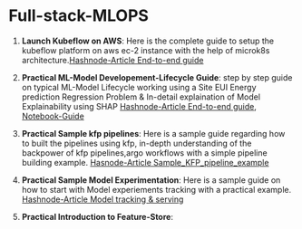 # Full-stack-MLOPS

1. **Launch Kubeflow on AWS**: Here is the complete guide to setup the kubeflow platform on aws ec-2 instance with the help of microk8s architecture.[Hashnode-Article End-to-end guide](https://teckbakers.hashnode.dev/decoding-the-mlops-a-step-by-step-guide-to-setup-kubeflow-on-aws-using-microk8s)

2. **Practical ML-Model Developement-Lifecycle Guide**: step by step guide on typical ML-Model Lifecycle working using a Site EUI Energy prediction Regression Problem & In-detail explaination of Model Explainability using SHAP 
[Hashnode-Article End-to-end guide](https://teckbakers.hashnode.dev/guide-model-pipeline-explainability-kubeflow-notebooks), [Notebook-Guide](https://www.kaggle.com/code/samikshakolhe/explainable-catboost-site-eui-pred-regression)

3. **Practical Sample kfp pipelines**: Here is a sample guide regarding how to built the pipelines using kfp, in-depth understanding of the backpower of kfp pipelines,argo workflows with a simple pipeline building example.
[Hasnode-Article Sample_KFP_pipeline_example](https://teckbakers.hashnode.dev/demystifying-kubeflow-your-easy-guide-to-understanding-and-creating-pipelines-with-kfp)

4. **Practical Sample Model Experimentation**: Here is a sample guide on how to start with Model experiements tracking with a practical example.
[Hashnode-Article Model tracking & serving](https://teckbakers.hashnode.dev/machine-learning-experiment-tracking-using-mlflow)

5. **Practical Introduction to Feature-Store**: 
